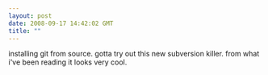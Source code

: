 ```yaml
---
layout: post
date: 2008-09-17 14:42:02 GMT
title: ""
---
```

installing git from source. gotta try out this new subversion killer. from what i've been reading it looks very cool.